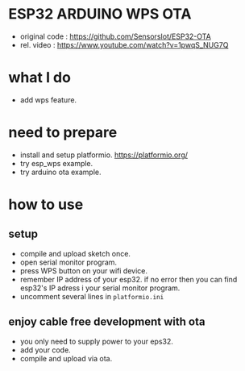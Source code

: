 ESP32 ARDUINO WPS OTA
=====================

- original code : https://github.com/SensorsIot/ESP32-OTA
- rel. video : https://www.youtube.com/watch?v=1pwqS_NUG7Q

# what I do
- add wps feature.

# need to prepare
- install and setup platformio. https://platformio.org/
- try esp_wps example.
- try arduino ota example.

# how to use
## setup
- compile and upload sketch once.
- open serial monitor program.
- press WPS button on your wifi device.
- remember IP address of your esp32. if no error then you can find esp32's IP adress i your serial monitor program.
- uncomment several lines in `platformio.ini` 

## enjoy cable free development with ota
- you only need to supply power to your eps32.
- add your code.
- compile and upload via ota. 
